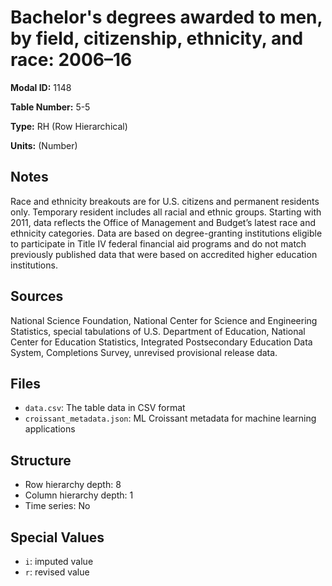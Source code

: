 # Bachelor's degrees awarded to men, by field, citizenship, ethnicity, and race: 2006&#8211;16

**Modal ID:** 1148

**Table Number:** 5-5

**Type:** RH (Row Hierarchical)

**Units:** (Number)

## Notes

Race and ethnicity breakouts are for U.S. citizens and permanent residents only. Temporary resident includes all racial and ethnic groups. Starting with 2011, data reflects the Office of Management and Budget’s latest race and ethnicity categories. Data are based on degree-granting institutions eligible to participate in Title IV federal financial aid programs and do not match previously published data that were based on accredited higher education institutions.

## Sources

National Science Foundation, National Center for Science and Engineering Statistics, special tabulations of U.S. Department of Education, National Center for Education Statistics, Integrated Postsecondary Education Data System, Completions Survey, unrevised provisional release data.

## Files

- `data.csv`: The table data in CSV format
- `croissant_metadata.json`: ML Croissant metadata for machine learning applications

## Structure

- Row hierarchy depth: 8
- Column hierarchy depth: 1
- Time series: No

## Special Values

- `i`: imputed value
- `r`: revised value
